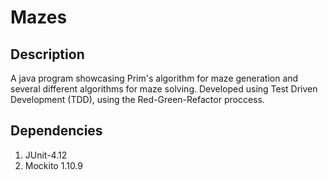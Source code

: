 # Mazes

## Description

A java program showcasing Prim's algorithm for maze generation and several different algorithms for maze solving.
Developed using Test Driven Development (TDD), using the Red-Green-Refactor proccess.

## Dependencies

1. JUnit-4.12
2. Mockito 1.10.9
